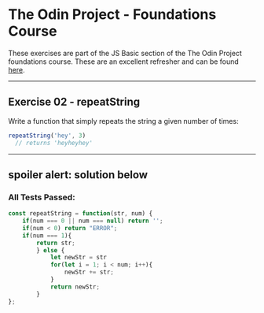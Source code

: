 # The Odin Project - Foundations Course
These exercises are part of the JS Basic section of the The Odin Project foundations course. These are an excellent refresher and can be found [here](https://www.theodinproject.com/paths/foundations/courses/foundations/lessons/fundamentals-part-4).
___

## Exercise 02 - repeatString

Write a function that simply repeats the string a given number of times:

```javascript
repeatString('hey', 3)
  // returns 'heyheyhey'
```
___
## **spoiler alert: solution below**
### All Tests Passed:
```javascript
const repeatString = function(str, num) {
    if(num === 0 || num === null) return '';
    if(num < 0) return "ERROR";
    if(num === 1){
        return str;
        } else {
            let newStr = str
            for(let i = 1; i < num; i++){
                newStr += str;
            }
            return newStr;
        }
};
```
